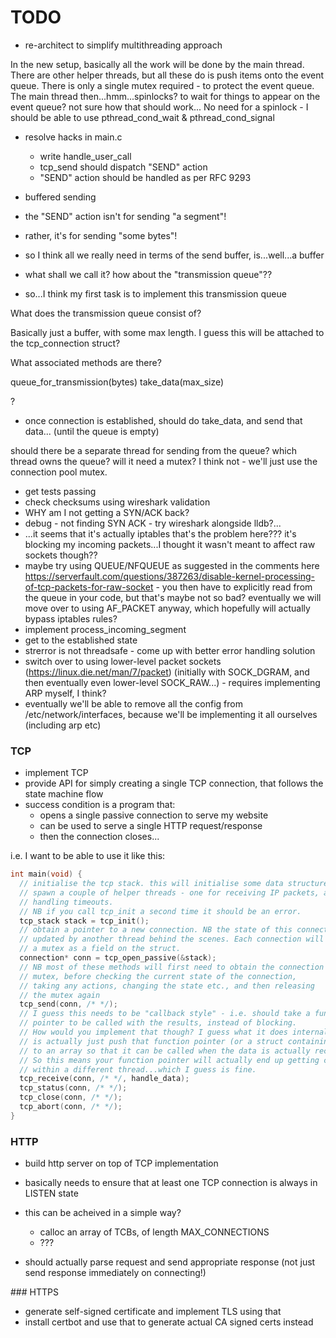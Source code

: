 # TODO

- re-architect to simplify multithreading approach

In the new setup, basically all the work will be done by the main thread.
There are other helper threads, but all these do is push items onto the event queue.
There is only a single mutex required - to protect the event queue.
The main thread then...hmm...spinlocks? to wait for things to appear on the event queue? not sure how that should work...
No need for a spinlock - I should be able to use pthread_cond_wait & pthread_cond_signal



- resolve hacks in main.c
  - write handle_user_call
  - tcp_send should dispatch "SEND" action
  - "SEND" action should be handled as per RFC 9293

- buffered sending

- the "SEND" action isn't for sending "a segment"!
- rather, it's for sending "some bytes"!
- so I think all we really need in terms of the send buffer, is...well...a buffer
- what shall we call it? how about the "transmission queue"??
- so...I think my first task is to implement this transmission queue

What does the transmission queue consist of?

Basically just a buffer, with some max length.
I guess this will be attached to the tcp_connection struct?

What associated methods are there?

queue_for_transmission(bytes)
take_data(max_size)

?

- once connection is established, should do take_data, and send that data...
  (until the queue is empty)

should there be a separate thread for sending from the queue? which thread owns the queue?
will it need a mutex? I think not - we'll just use the connection pool mutex.











- get tests passing
- check checksums using wireshark validation
- WHY am I not getting a SYN/ACK back?
- debug - not finding SYN ACK - try wireshark alongside lldb?...
- ...it seems that it's actually iptables that's the problem here??? it's blocking my incoming packets...I thought it wasn't meant to affect raw sockets though??
- maybe try using QUEUE/NFQUEUE as suggested in the comments here https://serverfault.com/questions/387263/disable-kernel-processing-of-tcp-packets-for-raw-socket - you then have to explicitly read from the queue in your code, but that's maybe not so bad? eventually we will move over to using AF_PACKET anyway, which hopefully will actually bypass iptables rules?
- implement process_incoming_segment
- get to the established state
- strerror is not threadsafe - come up with better error handling solution
- switch over to using lower-level packet sockets (https://linux.die.net/man/7/packet) (initially with SOCK_DGRAM, and then eventually even lower-level SOCK_RAW...) - requires implementing ARP myself, I think?
- eventually we'll be able to remove all the config from /etc/network/interfaces, because we'll be implementing it all ourselves (including arp etc)

### TCP

- implement TCP
- provide API for simply creating a single TCP connection, that follows the state machine flow
- success condition is a program that:
  - opens a single passive connection to serve my website
  - can be used to serve a single HTTP request/response
  - then the connection closes...

i.e. I want to be able to use it like this:

```c
int main(void) {
  // initialise the tcp stack. this will initialise some data structures and
  // spawn a couple of helper threads - one for receiving IP packets, and one for
  // handling timeouts.
  // NB if you call tcp_init a second time it should be an error.
  tcp_stack stack = tcp_init();
  // obtain a pointer to a new connection. NB the state of this connection gets
  // updated by another thread behind the scenes. Each connection will have
  // a mutex as a field on the struct.
  connection* conn = tcp_open_passive(&stack);
  // NB most of these methods will first need to obtain the connection
  // mutex, before checking the current state of the connection,
  // taking any actions, changing the state etc., and then releasing
  // the mutex again
  tcp_send(conn, /* */);
  // I guess this needs to be "callback style" - i.e. should take a function
  // pointer to be called with the results, instead of blocking.
  // How would you implement that though? I guess what it does internally
  // is actually just push that function pointer (or a struct containing it)
  // to an array so that it can be called when the data is actually received?
  // So this means your function pointer will actually end up getting called
  // within a different thread...which I guess is fine.
  tcp_receive(conn, /* */, handle_data);
  tcp_status(conn, /* */);
  tcp_close(conn, /* */);
  tcp_abort(conn, /* */);
}
```

### HTTP

- build http server on top of TCP implementation
- basically needs to ensure that at least one TCP connection is always in LISTEN state
- this can be acheived in a simple way?

  - calloc an array of TCBs, of length MAX_CONNECTIONS
  - ???

- should actually parse request and send appropriate response (not just send response immediately on connecting!)

### HTTPS

- generate self-signed certificate and implement TLS using that
- install certbot and use that to generate actual CA signed certs instead
